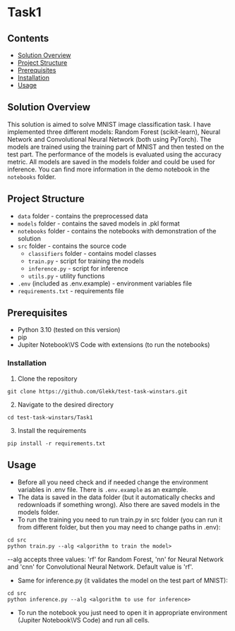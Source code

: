 # Task1

## Contents
- [Solution Overview](#solution-overview)
- [Project Structure](#project-structure)
- [Prerequisites](#prerequisites)
- [Installation](#installation)
- [Usage](#usage)

## Solution Overview
This solution is aimed to solve MNIST image classification task. I have implemented three different models: Random Forest (scikit-learn), Neural Network and Convolutional Neural Network (both using PyTorch). The models are trained using the training part of MNIST and then tested on the test part. The performance of the models is evaluated using the accuracy metric. All models are saved in the models folder and could be used for inference. You can find more information in the demo notebook in the `notebooks` folder.

## Project Structure 
- `data` folder - contains the preprocessed data
- `models` folder - contains the saved models in .pkl format
- `notebooks` folder - contains the notebooks with demonstration of the solution
- `src` folder - contains the source code
    - `classifiers` folder - contains model classes
    - `train.py` - script for training the models
    - `inference.py` - script for inference
    - `utils.py` - utility functions
- `.env` (included as .env.example) - environment variables file
- `requirements.txt` - requirements file

## Prerequisites
- Python 3.10 (tested on this version)
- pip
- Jupiter Notebook\VS Code with extensions (to run the notebooks)

### Installation
1. Clone the repository
```
git clone https://github.com/Glekk/test-task-winstars.git
```
2. Navigate to the desired directory
```
cd test-task-winstars/Task1
```
3. Install the requirements
```
pip install -r requirements.txt
```

## Usage
- Before all you need check and if needed change the environment variables in .env file. There is `.env.example` as an example.
- The data is saved in the data folder (but it automatically checks and redownloads if something wrong). Also there are saved models in the models folder.
- To run the training you need to run train.py in src folder (you can run it from different folder, but then you may need to change paths in .env):
```
cd src
python train.py --alg <algorithm to train the model>
```
--alg accepts three values: 'rf' for Random Forest, 'nn' for Neural Network and 'cnn' for Convolutional Neural Network. Default value is 'rf'.
- Same for inference.py (it validates the model on the test part of MNIST):
```
cd src
python inference.py --alg <algorithm to use for inference>
```
- To run the notebook you just need to open it in appropriate environment (Jupiter Notebook\VS Code) and run all cells.
